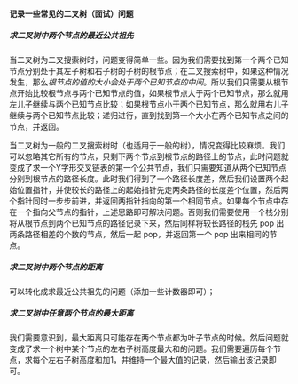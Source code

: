 #### 记录一些常见的二叉树（面试）问题 ####



##### 求二叉树中两个节点的最近公共祖先 #####

当二叉树为二叉搜索树时，问题变得简单一些。因为我们需要找到第一个两个已知节点分别处于其左子树和右子树的子树的根节点；在二叉搜索树中，如果这种情况发生，那么*根节点的值的大小会处于两个已知节点的中间*。所以我们只需要从根节点开始比较根节点与两个已知节点的值，如果根节点大于两个已知节点，那么就用左儿子继续与两个已知节点比较；如果根节点小于两个已知节点，那么就用右儿子继续与两个已知节点比较；递归进行，直到找到第一个大小在两个已知节点之间的节点，并返回。

当二叉树为一般的二叉搜索树时（也适用于一般的树），情况变得比较麻烦。我们可以忽略其它所有的节点，只剩下两个节点到根节点的路径上的节点，此时问题就变成了求一个Y字形交叉链表的第一个公共节点，我们只需要知道从两个已知节点分别到根节点的路径长度。此时我们得到了一个路径长度差，然后我们设置两个起始位置指针，并使较长的路径上的起始指针先走两条路径的长度差个位置，然后两个指针同时一步步前进，并返回两指针指向的第一个相同节点。如果每个节点中存在一个指向父节点的指针，上述思路即可解决问题。否则我们需要使用一个栈分别将从根节点到两个已知节点的路径记录下来，然后同样将较长路径的栈先 pop 出两条路径相差的个数的节点，然后一起 pop，并返回第一个 pop 出来相同的节点。

##### 求二叉树中两个节点的距离 #####

可以转化成求最近公共祖先的问题（添加一些计数器即可）；

##### 求二叉树中任意两个节点的最大距离 #####

我们需要意识到，最大距离只可能存在两个节点都为叶子节点的时候。然后问题就变成了求一个树中某个节点的左右子树高度最大和的问题。我们需要遍历每个节点，求每个左右子树高度和加1，并维持一个最大值的记录，然后输出该记录即可。